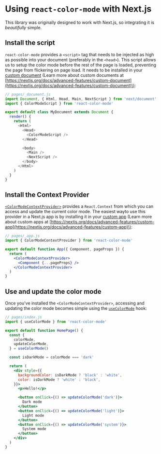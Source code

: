 # Using `react-color-mode` with Next.js

This library was originally designed to work with Next.js, so integrating it is *beautifully* simple.

## Install the script

`react-color-mode` provides a `<script>` tag that needs to be injected as high as possible into your document (preferably in the `<head>`). This script allows us to setup the color mode before the rest of the page is loaded, preventing the page from flickering on page load. It needs to be installed in your [custom document](https://nextjs.org/docs/advanced-features/custom-document) \(Learn more about custom documents at [https://nextjs.org/docs/advanced-features/custom-document](https://nextjs.org/docs/advanced-features/custom-document)\):

```javascript
// pages/_document.js
import Document, { Html, Head, Main, NextScript } from 'next/document'
import { ColorModeScript } from 'react-color-mode'

export default class MyDocument extends Document {
  render() {
    return (
      <Html>
        <Head>
          <ColorModeScript />
        </Head>

        <body>
          <Main />
          <NextScript />
        </body>
      </Html>
    )
  }
}
```

## Install the Context Provider

[`<ColorModeContextProvider>`](../api/colormodecontextprovider.md) provides a `React.Context` from which you can access and update the current color mode. The easiest wayto use this provider in a Next.js app is by installing it in your [custom app](https://nextjs.org/docs/advanced-features/custom-app) \(Learn more about custom apps at [https://nextjs.org/docs/advanced-features/custom-app](https://nextjs.org/docs/advanced-features/custom-app)\):


```jsx
// pages/_app.js
import { ColorModeContextProvider } from 'react-color-mode'

export default function App({ Component, pageProps }) {
  return (
    <ColorModeContextProvider>
      <Component {...pageProps} />
    </ColorModeContextProvider>
  )
}
```

## Use and update the color mode

Once you've installed the `<ColorModeContextProvider>`, accessing and updating the color mode becomes simple using the [`useColorMode`](../api/usecolormode.md) hook:

```jsx
// pages/index.js
import { useColorMode } from 'react-color-mode'

export default function HomePage() {
  const {
    colorMode,
    updateColorMode,
  } = useColorMode()

  const isDarkMode = colorMode === 'dark'

  return (
    <div style={{
      backgroundColor: isDarkMode ? 'black' : 'white',
      color: isDarkMode ? 'white' : 'black',
    }}>
      <p>Hello!</p>

      <button onClick={() => updateColorMode('dark')}>
        Dark mode
      </button>
      <button onClick={() => updateColorMode('light')}>
        Light mode
      </button>
      <button onClick={() => updateColorMode('system')}>
        System mode
      </button>
    </div>
  )
}
```
